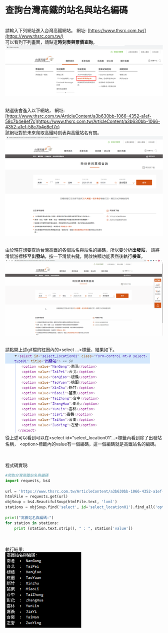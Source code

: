 # 查詢台灣高鐵的站名與站名編碼

<br>請輸入下列網址進入台灣高鐵網站。
網址: [https://www.thsrc.com.tw/](https://www.thsrc.com.tw/)
<br>可以看到下列畫面，請點選**時刻表與票價查詢**。
<br>![image](readme_data/1.png)

<br>點選後會進入以下網站，
網址: [https://www.thsrc.com.tw/ArticleContent/a3b630bb-1066-4352-a1ef-58c7b4e8ef7c](https://www.thsrc.com.tw/ArticleContent/a3b630bb-1066-4352-a1ef-58c7b4e8ef7c)
<br>該網址對於未來爬取高鐵時刻表與高鐵站名有關。
<br>![image](readme_data/2.png)



<br>由於現在想要查詢台灣高鐵的各個站名與站名的編碼，所以要分析**出發站**，
請將滑鼠游標移至**出發站**，按一下滑鼠右鍵，開啟快顯功能表然後執行**檢查**。
<br>![image](readme_data/3.gif)

<br>請點開上述gif檔的紅圈內的&lt;select ...&gt;標籤，結果如下。
<br>![image](readme_data/4.png)
<br>從上述可以看到可以在&lt;select id="select_location01"...&gt;標籤內看到除了出發站名稱，
&lt;option&gt;標籤內的value有一個編碼，這一個編碼就是高鐵站名的編碼。

<br><br>程式碼實現:
``` python
#爬取台灣高鐵站名與編碼
import requests, bs4

url = 'https://www.thsrc.com.tw/ArticleContent/a3b630bb-1066-4352-a1ef-58c7b4e8ef7c'
htmlFile = requests.get(url)
objSoup = bs4.BeautifulSoup(htmlFile.text, 'lxml')
stations = objSoup.find('select', id='select_location01').find_all('option')

print("高鐵站名與編碼:")
for station in stations:
    print (station.text.strip(), " : ", station['value'])   
```
<br><br>執行結果:
<br>![image](readme_data/5.png)
